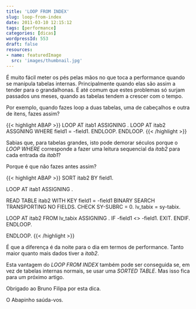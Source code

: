 ```yaml
---
title: 'LOOP FROM INDEX'
slug: loop-from-index
date: 2011-03-10 12:15:12
tags: [performance]
categories: [dicas]
wordpressId: 553
draft: false
resources:
- name: featuredImage
  src: 'images/thumbnail.jpg'
---
```

É muito fácil meter os pés pelas mãos no que toca a performance quando se manipula tabelas internas. Principalmente quando elas são assim a tender para o grandalhonas. É até comum que estes problemas só surjam passados uns meses, quando as tabelas tendem a crescer com o tempo.

Por exemplo, quando fazes loop a duas tabelas, uma de cabeçalhos e outra de itens, fazes assim?


{{< highlight ABAP >}}
LOOP AT itab1 ASSIGNING <fs1>.
   LOOP AT itab2 ASSGNING <fs2> WHERE field1 = <fs1>-field1.
   ENDLOOP.
ENDLOOP.
{{< /highlight >}}

Sabias que, para tabelas grandes, isto pode demorar séculos porque o _LOOP WHERE_ corresponde a fazer uma leitura sequencial da _itab2_ para cada entrada da _itab1_?

Porque é que não fazes antes assim?


{{< highlight ABAP >}}
SORT itab2 BY field1.

LOOP AT itab1 ASSIGNING <fs1>.

   READ TABLE itab2 WITH KEY field1 = <fs1>-field1
      BINARY SEARCH TRANSPORTING NO FIELDS.
   CHECK SY-SUBRC = 0.
   lv_tabix = sy-tabix.

   LOOP AT itab2 FROM lv_tabix ASSIGNING <fs2>.
      IF <fs2>-field1 <> <fs1>-field1.
         EXIT.
      ENDIF.
   ENDLOOP.

ENDLOOP.
{{< /highlight >}}

É que a diferença é da noite para o dia em termos de performance. Tanto maior quanto mais dados tiver a _itab2_.

Esta vantagem do _LOOP FROM INDEX_ também pode ser conseguida se, em vez de tabelas internas normais, se usar uma _SORTED TABLE_. Mas isso fica para um próximo artigo.

Obrigado ao Bruno Filipa por esta dica.

O Abapinho saúda-vos.
